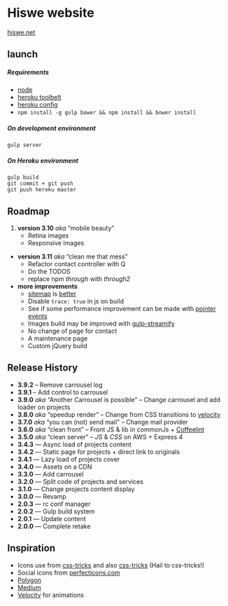 # Hiswe website

[hiswe.net](http://hiswe.net)

## launch

##### Requirements

- [node](http://nodejs.org/download/)
- [heroku toolbelt](https://toolbelt.heroku.com/)
- [heroku config](https://github.com/ddollar/heroku-config)
- ```npm install -g gulp bower && npm install && bower install```


##### On development environment

```
gulp server
```

##### On Heroku environment

```
gulp build
git commit + git push
git push heroku master
```

## Roadmap

1. **version 3.10** *aka* “mobile beauty”
	- Retina images
	- Responsive images
- **version 3.11** *aka* “clean me that mess”
	- Refactor contact controller with Q
	- Do the TODOS
	- replace npm *through* with *through2*	
- **more improvements**
	- [sitemap](https://www.npmjs.org/package/gulp-sitemap) is [better](http://anthony.nelz.in/labo/de-limportance-dune-site-map/)
	- Disable `trace: true` in js on build
	- See if some performance improvement can be made with [pointer events](http://www.thecssninja.com/javascript/pointer-events-60fps)
	- Images build may be improved with [gulp-streamify](https://github.com/nfroidure/gulp-streamify)
	- No change of page for contact
	- A maintenance page
	- Custom jQuery build

## Release History

- **3.9.2** – Remove carrousel log
- **3.9.1** – Add control to carrousel
- **3.9.0** *aka* “Another Carrousel is possible” – Change carrousel and add loader on projects
- **3.8.0** *aka* “speedup render” – Change from CSS transitions to [velocity](http://julian.com/research/velocity/)
- **3.7.0** *aka* “you can (not) send mail” – Change mail provider
- **3.6.0** *aka* “clean front” – Front JS & lib in commonJs + [Coffeelint](https://www.npmjs.org/package/gulp-coffeelint/)
- **3.5.0** *aka* “clean server” – *JS* & *CSS* on AWS + Express 4
- **3.4.3** — Async load of projects content 
- **3.4.2** — Static page for projects + direct link to originals
- **3.4.1** — Lazy load of projects cover 
- **3.4.0** — Assets on a CDN
- **3.3.0** — Add carrousel
- **3.2.0** — Split code of projects and services
- **3.1.0** — Change projects content display 
- **3.0.0** — Revamp
- **2.0.3** — rc conf manager
- **2.0.2** — Gulp build system
- **2.0.1** — Update content
- **2.0.0** — Complete retake


## Inspiration

- Icons use from [css-tricks](http://css-tricks.com/svg-sprites-use-better-icon-fonts/) and also [css-tricks](http://css-tricks.com/icon-fonts-vs-svg/) (Hail to css-tricks!)
- Social icons from [perfecticons.com](http://perfecticons.com/)
- [Polygon](http://www.polygon.com/2014/4/7/5582644/mlb-14-the-show-review)
- [Medium](https://medium.com/gulp-js-build/23812e4c9ec1)
- [Velocity](http://julian.com/research/velocity/) for animations
